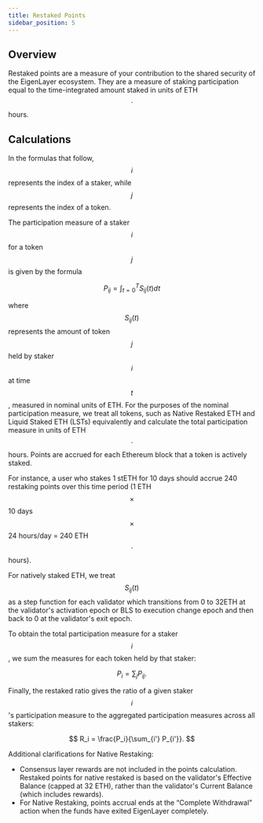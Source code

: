 ```yaml
---
title: Restaked Points
sidebar_position: 5
---
```




## Overview

Restaked points are a measure of your contribution to the shared security of the EigenLayer ecosystem. They are a measure of staking participation equal to the time-integrated amount staked in units of ETH $$\cdot$$ hours.

## Calculations

In the formulas that follow, $$i$$ represents the index of a staker, while $$j$$ represents the index of a token.

The participation measure of a staker $$i$$ for a token $$j$$ is given by the formula

$$
P_{ij} = \int_{t=0}^T S_{ij}(t)dt
$$

where $$S_{ij}(t)$$ represents the amount of token $$j$$ held by staker $$i$$ at time $$t$$, measured in nominal units of ETH. For the purposes of the nominal participation measure, we treat all tokens, such as Native Restaked ETH and Liquid Staked ETH (LSTs) equivalently and calculate the total participation measure in units of ETH $$\cdot$$ hours. Points are accrued for each Ethereum block that a token is actively staked.

For instance, a user who stakes 1 stETH for 10 days should accrue 240 restaking points over this time period (1 ETH $$\times$$ 10 days $$\times$$ 24 hours/day = 240 ETH $$\cdot$$ hours).

For natively staked ETH, we treat $$S_{ij}(t)$$ as a step function for each validator which transitions from 0 to 32ETH at the validator's activation epoch or BLS to execution change epoch and then back to 0 at the validator's exit epoch.

To obtain the total participation measure for a staker $$i$$, we sum the measures for each token held by that staker:

$$
P_i = \sum_j P_{ij}.
$$

Finally, the restaked ratio gives the ratio of a given staker $$i$$'s participation measure to the aggregated participation measures across all stakers:

$$
R_i = \frac{P_i}{\sum_{i'} P_{i'}}.
$$


Additional clarifications for Native Restaking:
- Consensus layer rewards are not included in the points calculation. Restaked points for native restaked is based on the validator's Effective Balance (capped at 32 ETH), rather than the validator's Current Balance (which includes rewards).
- For Native Restaking, points accrual ends at the “Complete Withdrawal” action when the funds have exited EigenLayer completely.
